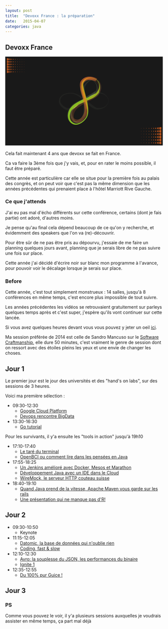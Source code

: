 ```yaml
---
layout: post
title:  "Devoxx France : la préparation"
date:   2015-04-07
categories: java
---
```


## Devoxx France

![Devoxx][devoxxFrance]

Cela fait maintenant 4 ans que devoxx se fait en France.

Ca va faire la 3ème fois que j'y vais, et, pour en rater le moins possible, il faut être préparé.

Cette année est particulière car elle se situe pour la première fois au palais des congrès, et on peut voir que c'est pas la même dimension que les années précédentes qui prenaient place à l'hôtel Marriott Rive Gauche.


### Ce que j'attends
J'ai eu pas mal d'écho différents sur cette conférence, certains (dont je fais partie) ont adoré, d'autres moins.

Je pense qu'au final cela dépend beaucoup de ce qu'on y recherche, et évidemment des speakers que l'on va (re)-découvrir.

Pour être sûr de ne pas être pris au dépourvu, j'essaie de me faire un planning quelques jours avant, planning que je serais libre de ne pas suivre une fois sur place.

Cette année j'ai décidé d'écrire noir sur blanc mon programme à l'avance, pour pouvoir voir le décalage lorsque je serais sur place.


### Before

Cette année, c'est tout simplement monstrueux : 14 salles, jusqu'à 8 conférences en même temps, c'est encore plus impossible de tout suivre.

Les années précédentes les vidéos se retrouvaient gratuitement sur parleys quelques temps après et c'est super, j'espère qu'ils vont continuer sur cette lancée.

Si vous avez quelques heures devant vous vous pouvez y jeter un oeil [ici][devoxx_2014].

Ma session préférée de 2014 est celle de Sandro Mancuso sur le [Software Craftmanship][craftmanship_parleys], elle dure 50 minutes, c'est vraiment le genre de session dont on ressort avec des étoiles pleins les yeux et une envie de changer les choses.


## Jour 1
Le premier jour est le jour des universités et des "hand's on labs", sur des sessions de 3 heures.

Voici ma première sélection :

* 09:30-12:30
  * [Google Cloud Platform][hands_on_GCP]
  * [Devops rencontre BigData][hands_on_bigdata]
* 13:30-16:30
  * [Go tutorial][go_tutorial]

Pour les survivants, il y'a ensuite les "tools in action" jusqu'à 19h10

* 17:10-17:40
  * [Le taré du terminal][tools_terminal]
  * [OpenBCI ou comment lire dans les pensées en Java][tools_bci]
* 17:55-18:25
  * [Un Jenkins amélioré avec Docker, Mesos et Marathon][tools_jenkins]
  * [Développement Java avec un IDE dans le Cloud][tools_ide_cloud]
  * [WireMock, le serveur HTTP couteau suisse][tools_wiremock]
* 18:40-19:10
  * [Quand Java prend de la vitesse, Apache Maven vous garde sur les rails][tools_maven]
  * [Une présentation qui ne manque pas d'R!][tools_r]

## Jour 2
* 09:30-10:50
  * Keynote
* 11:15-12:05
  * [Datomic, la base de données qui n'oublie rien][conference_datomic]
  * [Coding, fast & slow][conference_coding_fast_and_slow]
* 12:10-12:30
  * [Avro: la souplesse du JSON, les performances du binaire][quickie_avro]
  * [Ignite 1][quickie_ignite1]
* 12:35-12:55
  * [Du 100% pur Guice !][quickie_guice]
## Jour 3


### PS
Comme vous pouvez le voir, il y'a plusieurs sessions auxquelles je voudrais assister en même temps, ça part mal déjà


[devoxxFrance]: /images/posts/devoxx/devoxx_france.png
[devoxx_2014]: https://www.parleys.com/channel/devoxx-france-2014
[craftmanship_parleys]: https://www.parleys.com/tutorial/software-craftsmanship
[hands_on_GCP]: http://cfp.devoxx.fr/2015/talk/GOB-3561/La_Google_Cloud_Plaform_-_Au_dela_des_simples_demos
[hands_on_bigdata]: http://cfp.devoxx.fr/2015/talk/QTQ-9573/Quand_DevOps_rencontre_BigData!
[go_tutorial]: http://cfp.devoxx.fr/2015/talk/SDF-5956/Go_tutorial
[tools_terminal]: http://cfp.devoxx.fr/2015/talk/CLG-8656/Le_tare_du_terminal:_outil_pour_le_developpeur_de_l'extreme
[tools_bci]: http://cfp.devoxx.fr/2015/talk/UNS-9214/OpenBCI_ou_comment_lire_dans_les_pensees_en_Java
[tools_jenkins]: http://cfp.devoxx.fr/2015/talk/UWP-3010/Un_Jenkins_ameliore_avec_Docker,_Mesos_et_Marathon
[tools_ide_cloud]: http://cfp.devoxx.fr/2015/talk/MSU-2600/Developpement_Java_avec_un_IDE_dans_le_Cloud:_YES_WE_CAN
[tools_wiremock]: http://cfp.devoxx.fr/2015/talk/ZMG-1345/WireMock,_le_serveur_HTTP_couteau_suisse
[tools_maven]: http://cfp.devoxx.fr/2015/talk/FEM-9840/Quand_Java_prend_de_la_vitesse,_Apache_Maven_vous_garde_sur_les_rails
[tools_r]: http://cfp.devoxx.fr/2015/talk/FPD-2699/Une_presentation_qui_ne_manque_pas_d'R!
[conference_datomic]: http://cfp.devoxx.fr/2015/talk/PRN-0316/Datomic,_la_base_de_donnees_qui_n'oublie_rien
[conference_coding_fast_and_slow]: http://cfp.devoxx.fr/2015/talk/ZLE-4944/Coding,_fast_&_slow
[quickie_avro]: http://cfp.devoxx.fr/2015/talk/MPO-1830/Avro:_la_souplesse_du_JSON,_les_performances_du_binaire
[quickie_ignite1]: http://cfp.devoxx.fr/2015/talk/AIC-9053/Ignite_1
[quickie_guice]: http://cfp.devoxx.fr/2015/talk/YSP-5366/Du_100%25_pur_Guice_!